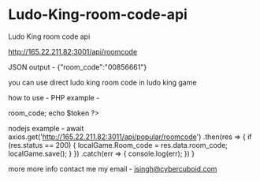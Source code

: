 # Ludo-King-room-code-api
Ludo King room code api

http://165.22.211.82:3001/api/roomcode

JSON output - {"room_code":"00856661"}

you can use direct ludo king room code in ludo king game

how to use - 
PHP 
example -
<?php
$resp = file_get_contents('http://165.22.211.82:3001/api/roomcode');

$obj = json_decode($resp);
$token = $obj->room_code;
echo $token 
?>
nodejs
example -
await axios.get('http://165.22.211.82:3011/api/popular/roomcode')
                .then(res => {
                    if (res.status == 200) {
                        localGame.Room_code = res.data.room_code;
                        localGame.save();
                    }
                })
                .catch(err => {
                    console.log(err);
                })
        }

more more info contact me
my email - jsingh@cybercuboid.com
